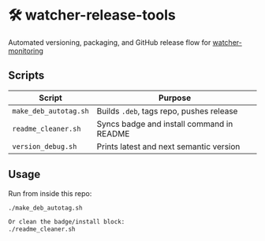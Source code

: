 # 🛠 watcher-release-tools

Automated versioning, packaging, and GitHub release flow for [watcher-monitoring](https://github.com/egk10/watcher-monitoring)

## Scripts

| Script             | Purpose                           |
|--------------------|------------------------------------|
| `make_deb_autotag.sh` | Builds `.deb`, tags repo, pushes release |
| `readme_cleaner.sh`   | Syncs badge and install command in README |
| `version_debug.sh`    | Prints latest and next semantic version |

## Usage

Run from inside this repo:

```bash
./make_deb_autotag.sh

Or clean the badge/install block:
./readme_cleaner.sh

